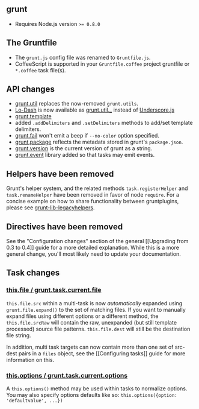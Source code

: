 ## grunt
* Requires Node.js version `>= 0.8.0`

## The Gruntfile
* The `grunt.js` config file was renamed to `Gruntfile.js`.
* CoffeeScript is supported in your `Gruntfile.coffee` project gruntfile or `*.coffee` task file(s).

## API changes
* [grunt.util](grunt.util) replaces the now-removed `grunt.utils`.
 * [Lo-Dash](http://lodash.com/) is now available as [grunt.util._](grunt.util#wiki-grunt-util-_) instead of [Underscore.js](http://underscorejs.org/)
* [grunt.template](grunt.template)
 * added `.addDelimiters` and `.setDelimiters` methods to add/set template delimiters.
* [grunt.fail](grunt.fail) won't emit a beep if `--no-color` option specified.
* [grunt.package](grunt#wiki-grunt-package) reflects the metadata stored in grunt's `package.json`.
* [grunt.version](grunt#wiki-grunt-version) is the current version of grunt as a string.
* [grunt.event](grunt.event) library added so that tasks may emit events.

## Helpers have been removed
Grunt's helper system, and the related methods `task.registerHelper` and `task.renameHelper` have been removed in favor of node `require`. For a concise example on how to share functionality between gruntplugins, please see [grunt-lib-legacyhelpers](https://github.com/gruntjs/grunt-lib-legacyhelpers).

## Directives have been removed
See the "Configuration changes" section of the general [[Upgrading from 0.3 to 0.4]] guide for a more detailed explanation. While this is a more general change, you'll most likely need to update your documentation.

## Task changes

### [this.file / grunt.task.current.file](grunt.task#wiki-this-file)
`this.file.src` within a multi-task is now _automatically_ expanded using `grunt.file.expand()` to the set of matching files. If you want to manually expand files using different options or a different method, the `this.file.srcRaw` will contain the raw, unexpanded (but still template processed) source file patterns. `this.file.dest` will still be the destination file string.

In addition, multi task targets can now contain more than one set of src-dest pairs in a `files` object, see the [[Configuring tasks]] guide for more information on this.

### [this.options / grunt.task.current.options](grunt.task#wiki-this-options)
A `this.options()` method may be used within tasks to normalize options. You may also specify options defaults like so: `this.options({option: 'defaultvalue', ...})`